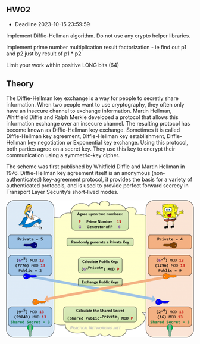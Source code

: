 ﻿## HW02

* Deadline 2023-10-15 23:59:59

Implement Diffie-Hellman algorithm. Do not use any crypto helper libraries.

Implement prime number multiplication result factorization - ie find out p1 and p2 just 
by result of p1 * p2

Limit your work within positive LONG bits (64)


## Theory

The Diffie-Hellman key exchange is a way for people to secretly share information. 
When two people want to use cryptography, they often only have an insecure channel to exchange information. 
Martin Hellman, Whitfield Diffie and Ralph Merkle developed a protocol that allows this information exchange over an insecure channel. 
The resulting protocol has become known as Diffie-Hellman key exchange. 
Sometimes it is called Diffie-Hellman key agreement, Diffie-Hellman key establishment, Diffie-Hellman key negotiation or Exponential key exchange. 
Using this protocol, both parties agree on a secret key. They use this key to encrypt their communication using a symmetric-key cipher.

The scheme was first published by Whitfield Diffie and Martin Hellman in 1976. 
Diffie-Hellman key agreement itself is an anonymous (non-authenticated) key-agreement protocol, it provides the basis for a variety of authenticated protocols, and is used to provide perfect forward secrecy in Transport Layer Security’s short-lived modes.

<img title="deffie" alt="Alt text" src="Image/deffie.png">

